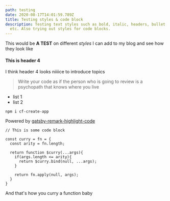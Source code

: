 ```yaml
---
path: testing
date: 2020-08-17T14:01:59.789Z
title: Testing styles & code block
description: Testing text styles such as bold, italic, headers, bullet points
  etc. Also trying out styles for code blocks.
---
```

This would be **A TEST** on different *styles* I can add to my blog and see how they look like

#### This is header 4

I think header 4 looks niiiice to introduce topics

> Write your code as if the person who is going to review is a psychopath that knows where you live

* list 1
* list 2

`npm i cf-create-app`

Powered by [gatsby-remark-highlight-code](https://www.gatsbyjs.com/plugins/gatsby-remark-highlight-code/#install)

```
// This is some code block

const curry = fn = {
  const arity = fn.length;

  return function $curry(...args){
    if(args.length <= arity){
      return $curry.bind(null, ...args);
    }

    return fn.apply(null, args);
  }
}
```

And that's how you curry a function baby